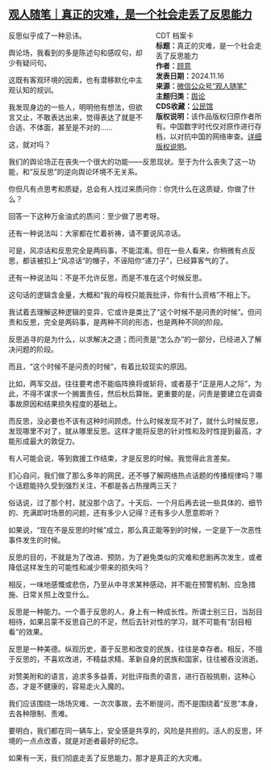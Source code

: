 <!--1731942302000-->
[观人随笔｜真正的灾难，是一个社会走丢了反思能力](https://chinadigitaltimes.net/chinese/713216.html)
------

<div style="width:42%;float:right;padding-left:20px;"><div class="su-spoiler su-spoiler-style-fancy su-spoiler-icon-chevron-circle" data-scroll-offset="0" data-anchor-in-url="no"><div class="su-spoiler-title" tabindex="0" role="button"><span class="su-spoiler-icon"></span>CDT 档案卡</div><div class="su-spoiler-content su-u-clearfix su-u-trim"><strong>标题：</strong>真正的灾难，是一个社会走丢了反思能力<br><strong>作者：</strong><a href="https://chinadigitaltimes.net/space/观人随笔" target="_blank">顾意</a><br><strong>发表日期：</strong>2024.11.16<br><strong>来源：</strong><a href="https://web.archive.org/web/https://mp.weixin.qq.com/s/750adJ1w95MYly70Yw8hBA" target="_blank">微信公众号“观人随笔”</a><br><strong>主题归类：</strong><a href="https://chinadigitaltimes.net/space/舆论" target="_blank">舆论</a><br><strong>CDS收藏：</strong><a href="https://chinadigitaltimes.net/space/%E5%85%AC%E6%B0%91%E9%A6%86" target="_blank" rel="noopener">公民馆</a><br><strong>版权说明：</strong>该作品版权归原作者所有。中国数字时代仅对原作进行存档，以对抗中国的网络审查。<a href="https://chinadigitaltimes.net/chinese/copyright">详细版权说明</a>。</div></div></div><p>反思似乎成了一种忌讳。</p><p>舆论场，我看到的多是陈述句和感叹句，却少有疑问句。</p><p>这既有客观环境的因素，也有潜移默化中主观认知的规训。</p><p>我发现身边的一些人，明明他有想法，但欲言又止，不敢表达出来，觉得表达了就是不合适、不体面，甚至是不对的……</p><p>这，就对吗？</p><p>我们的舆论场正在丧失一个很大的功能——反思现状。至于为什么丧失了这一功能，和“反反思”的逆向舆论环境不无关系。</p><p>你但凡有点思考和质疑，总会有人找过来质问你：你凭什么在这质疑，你做了什么？</p><p>回答一下这种万金油式的质问：至少做了思考呀。</p><p>还有一种说法叫：大家都在忙着祈祷，请不要说风凉话。</p><p>可是，风凉话和反思完全是两码事，不能混淆。但在一些人看来，你稍微有点反思，都该被扣上“风凉话”的帽子，不诬陷你“递刀子”，已经算客气的了。</p><p>还有一种说法叫：不是不允许反思，而是不准在这个时候反思。</p><p>这句话的逻辑含金量，大概和“我的母校只能我批评，你有什么资格”不相上下。</p><p>我试着去理解这种逻辑的变异，它或许是类比了“这个时候不是问责的时候”。但问责和反思，完全是两码事，是两种不同的形态，也是两种不同的阶段。</p><p>反思追寻的是为什么，以求解决之道；而问责是“怎么办”的一部分，已经进入了解决问题的阶段。</p><p>而且，“这个时候不是问责的时候”，有着比较现实的原因。</p><p>比如，两军交战，往往要考虑不能临阵换将或斩将，或者基于“正是用人之际”，为此，不得不谋求一个搁置责任，然后秋后算账。更重要的是，问责是要建立在调查事故原因和结果损失程度的基础上。</p><p>而反思，没必要也不该有这种时间顾虑。什么时候发现不对了，就什么时候反思，发现哪里不对了，就从哪里反思。这样才能将反思的针对性和及时性提到最高，才能形成最大的敦促力。</p><p>有人可能会说，等到救援工作结束，才是反思的时候。我觉得此言差矣。</p><p>扪心自问，我们做了那么多年的网民，还不够了解网络热点话题的传播规律吗？哪个话题能持久受到强烈关注，不都是各占热搜两三天？</p><p>俗话说，过了那个村，就没那个店了。十天后、一个月后再去说一些具体的、细节的、充满即时场景的问题，还有多少人记得？还有多少人愿意聆听？</p><p>如果说，“现在不是反思的时候”成立，那么真正能等到的时候，一定是下一次恶性事件发生的时候。</p><p>反思的目的，不就是为了改进、预防，为了避免类似的灾难和悲剧再次发生，或者降低这样发生的可能性和减少带来的损失吗？</p><p>相反，一味地感慨或悲伤，乃至从中寻求某种感动，并不能在预警机制、应急措施、日常关照上改变什么。</p><p>反思是一种能力。一个善于反思的人，身上有一种成长性。所谓士别三日，当刮目相待，如果吕蒙不反思自己的不足，然后去针对性的学习，就不可能有“刮目相看”的效果。</p><p>反思是一种美德。纵观历史，善于反思和改变的民族，往往是幸存者。相反，不擅于反思的，不喜欢改进，不精益求精、革新自身的民族和国家，往往被吞没消逝。</p><p>对赞美附和的语言，追求多多益善，对批评指责的语言，进行百般挑剔，这种心态，才是不健康的，容易走火入魔的。</p><p>我们应该围绕一场场灾难、一次次事故，去不断提问，而不是围绕着“反思”本身，去各种限制、责难。</p><p>要明白，我们都在同一辆车上，安全感是共享的，风险是共担的。活人的反思，环境的一点点改善，就是对逝者最好的纪念。</p><p>如果有一天，我们彻底走丢了反思能力，那才是真正的大灾难。</p><div class="addtoany_share_save_container addtoany_content addtoany_content_bottom"><div class="a2a_kit a2a_kit_size_32 addtoany_list" data-a2a-url="https://chinadigitaltimes.net/chinese/713216.html" data-a2a-title="观人随笔｜真正的灾难，是一个社会走丢了反思能力"><a class="a2a_button_facebook" href="https://www.addtoany.com/add_to/facebook?linkurl=https%3A%2F%2Fchinadigitaltimes.net%2Fchinese%2F713216.html&amp;linkname=%E8%A7%82%E4%BA%BA%E9%9A%8F%E7%AC%94%EF%BD%9C%E7%9C%9F%E6%AD%A3%E7%9A%84%E7%81%BE%E9%9A%BE%EF%BC%8C%E6%98%AF%E4%B8%80%E4%B8%AA%E7%A4%BE%E4%BC%9A%E8%B5%B0%E4%B8%A2%E4%BA%86%E5%8F%8D%E6%80%9D%E8%83%BD%E5%8A%9B" title="Facebook" rel="nofollow noopener" target="_blank"></a><a class="a2a_button_twitter" href="https://www.addtoany.com/add_to/twitter?linkurl=https%3A%2F%2Fchinadigitaltimes.net%2Fchinese%2F713216.html&amp;linkname=%E8%A7%82%E4%BA%BA%E9%9A%8F%E7%AC%94%EF%BD%9C%E7%9C%9F%E6%AD%A3%E7%9A%84%E7%81%BE%E9%9A%BE%EF%BC%8C%E6%98%AF%E4%B8%80%E4%B8%AA%E7%A4%BE%E4%BC%9A%E8%B5%B0%E4%B8%A2%E4%BA%86%E5%8F%8D%E6%80%9D%E8%83%BD%E5%8A%9B" title="Twitter" rel="nofollow noopener" target="_blank"></a><a class="a2a_button_telegram" href="https://www.addtoany.com/add_to/telegram?linkurl=https%3A%2F%2Fchinadigitaltimes.net%2Fchinese%2F713216.html&amp;linkname=%E8%A7%82%E4%BA%BA%E9%9A%8F%E7%AC%94%EF%BD%9C%E7%9C%9F%E6%AD%A3%E7%9A%84%E7%81%BE%E9%9A%BE%EF%BC%8C%E6%98%AF%E4%B8%80%E4%B8%AA%E7%A4%BE%E4%BC%9A%E8%B5%B0%E4%B8%A2%E4%BA%86%E5%8F%8D%E6%80%9D%E8%83%BD%E5%8A%9B" title="Telegram" rel="nofollow noopener" target="_blank"></a><a class="a2a_button_reddit" href="https://www.addtoany.com/add_to/reddit?linkurl=https%3A%2F%2Fchinadigitaltimes.net%2Fchinese%2F713216.html&amp;linkname=%E8%A7%82%E4%BA%BA%E9%9A%8F%E7%AC%94%EF%BD%9C%E7%9C%9F%E6%AD%A3%E7%9A%84%E7%81%BE%E9%9A%BE%EF%BC%8C%E6%98%AF%E4%B8%80%E4%B8%AA%E7%A4%BE%E4%BC%9A%E8%B5%B0%E4%B8%A2%E4%BA%86%E5%8F%8D%E6%80%9D%E8%83%BD%E5%8A%9B" title="Reddit" rel="nofollow noopener" target="_blank"></a><a class="a2a_button_whatsapp" href="https://www.addtoany.com/add_to/whatsapp?linkurl=https%3A%2F%2Fchinadigitaltimes.net%2Fchinese%2F713216.html&amp;linkname=%E8%A7%82%E4%BA%BA%E9%9A%8F%E7%AC%94%EF%BD%9C%E7%9C%9F%E6%AD%A3%E7%9A%84%E7%81%BE%E9%9A%BE%EF%BC%8C%E6%98%AF%E4%B8%80%E4%B8%AA%E7%A4%BE%E4%BC%9A%E8%B5%B0%E4%B8%A2%E4%BA%86%E5%8F%8D%E6%80%9D%E8%83%BD%E5%8A%9B" title="WhatsApp" rel="nofollow noopener" target="_blank"></a><a class="a2a_button_email" href="https://www.addtoany.com/add_to/email?linkurl=https%3A%2F%2Fchinadigitaltimes.net%2Fchinese%2F713216.html&amp;linkname=%E8%A7%82%E4%BA%BA%E9%9A%8F%E7%AC%94%EF%BD%9C%E7%9C%9F%E6%AD%A3%E7%9A%84%E7%81%BE%E9%9A%BE%EF%BC%8C%E6%98%AF%E4%B8%80%E4%B8%AA%E7%A4%BE%E4%BC%9A%E8%B5%B0%E4%B8%A2%E4%BA%86%E5%8F%8D%E6%80%9D%E8%83%BD%E5%8A%9B" title="Email" rel="nofollow noopener" target="_blank"></a><a class="a2a_button_copy_link" href="https://www.addtoany.com/add_to/copy_link?linkurl=https%3A%2F%2Fchinadigitaltimes.net%2Fchinese%2F713216.html&amp;linkname=%E8%A7%82%E4%BA%BA%E9%9A%8F%E7%AC%94%EF%BD%9C%E7%9C%9F%E6%AD%A3%E7%9A%84%E7%81%BE%E9%9A%BE%EF%BC%8C%E6%98%AF%E4%B8%80%E4%B8%AA%E7%A4%BE%E4%BC%9A%E8%B5%B0%E4%B8%A2%E4%BA%86%E5%8F%8D%E6%80%9D%E8%83%BD%E5%8A%9B" title="Copy Link" rel="nofollow noopener" target="_blank"></a><a class="a2a_dd addtoany_share_save addtoany_share" href="https://www.addtoany.com/share"></a></div></div>
